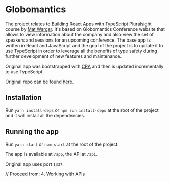 # Globomantics

The project relates to [Building React Apps with TypeScript](https://app.pluralsight.com/library/courses/react-apps-typescript-building/table-of-contents) Pluralsight course by [Mat Warger](https://app.pluralsight.com/profile/author/mat-warger). It's based on Globomantics Conference website that allows to view information about the company and also view the set of speakers and sessions for an upcoming conference. The base app is written in React and JavaScript and the goal of the project is to update it to use TypeScript in order to leverage all the benefits of type safety during further development of new features and maintenance.

Original app was bootstrapped with [CRA](https://create-react-app.dev/) and then is updated incrementally to use TypeScript.

Original repo can be found [here](https://github.com/mwarger/globomantics-react-ts).

## Installation

Run `yarn install-deps` or `npm run install-deps` at the root of the project and it will install all the dependencies.

## Running the app

Run `yarn start` or `npm start` at the root of the project.

The app is available at `/app`, the API at `/api`.

Original app uses port `1337`.

// Proceed from: 4. Working with APIs
